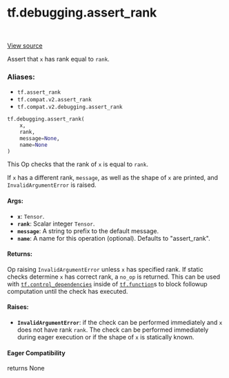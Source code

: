 <div itemscope itemtype="http://developers.google.com/ReferenceObject">
<meta itemprop="name" content="tf.debugging.assert_rank" />
<meta itemprop="path" content="Stable" />
</div>

# tf.debugging.assert_rank

<!-- Insert buttons -->

<table class="tfo-notebook-buttons tfo-api" align="left">
</table>

<a target="_blank" href="/code/stable/tensorflow/python/ops/check_ops.py">View source</a>



<!-- Start diff -->
Assert that `x` has rank equal to `rank`.

### Aliases:

* `tf.assert_rank`
* `tf.compat.v2.assert_rank`
* `tf.compat.v2.debugging.assert_rank`


``` python
tf.debugging.assert_rank(
    x,
    rank,
    message=None,
    name=None
)
```



<!-- Placeholder for "Used in" -->

This Op checks that the rank of `x` is equal to `rank`.

If `x` has a different rank, `message`, as well as the shape of `x` are
printed, and `InvalidArgumentError` is raised.

#### Args:


* <b>`x`</b>: `Tensor`.
* <b>`rank`</b>: Scalar integer `Tensor`.
* <b>`message`</b>: A string to prefix to the default message.
* <b>`name`</b>: A name for this operation (optional). Defaults to
  "assert_rank".


#### Returns:

Op raising `InvalidArgumentError` unless `x` has specified rank.
If static checks determine `x` has correct rank, a `no_op` is returned.
This can be used with <a href="../../tf/control_dependencies.md"><code>tf.control_dependencies</code></a> inside of <a href="../../tf/function.md"><code>tf.function</code></a>s
to block followup computation until the check has executed.




#### Raises:


* <b>`InvalidArgumentError`</b>: if the check can be performed immediately and
  `x` does not have rank `rank`. The check can be performed immediately
  during eager execution or if the shape of `x` is statically known.

#### Eager Compatibility
returns None

